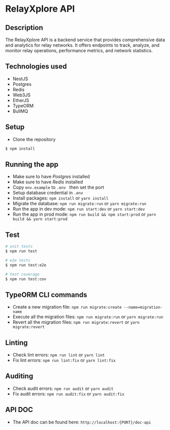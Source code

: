# RelayXplore API

## Description

The RelayXplore API is a backend service that provides comprehensive data and analytics for relay networks. It offers endpoints to track, analyze, and monitor relay operations, performance metrics, and network statistics.

## Technologies used

- NestJS
- Postgres
- Redis
- Web3JS
- EtherJS
- TypeORM
- BullMQ

## Setup

- Clone the repository

```bash
$ npm install
```

## Running the app

- Make sure to have _Postgres_ installed
- Make sure to have _Redis_ installed
- Copy `env.example` to `.env ` then set the port
- Setup database credential in `.env`
- Install packages: `npm install` or `yarn install`
- Migrate the database: `npm run migrate:run` or `yarn migrate:run`
- Run the app in dev mode: `npm run start:dev` or `yarn start:dev`
- Run the app in prod mode: `npm run build && npm start:prod` or `yarn build && yarn start:prod`

## Test

```bash
# unit tests
$ npm run test

# e2e tests
$ npm run test:e2e

# test coverage
$ npm run test:cov
```

## TypeORM CLI commands

- Create a new migration file: `npm run migrate:create --name=migration-name`
- Execute all the migration files: `npm run migrate:run` or `yarn migrate:run`
- Revert all the migration files: `npm run migrate:revert` or `yarn migrate:revert`

## Linting

- Check lint errors: `npm run lint` or `yarn lint`
- Fix lint errors: `npm run lint:fix` or `yarn lint:fix`

## Auditing

- Check audit errors: `npm run audit` or `yarn audit`
- Fix audit errors: `npm run audit:fix` or `yarn audit:fix`

## API DOC

- The API doc can be found here: `http://localhost:{PORT}/doc-api`
